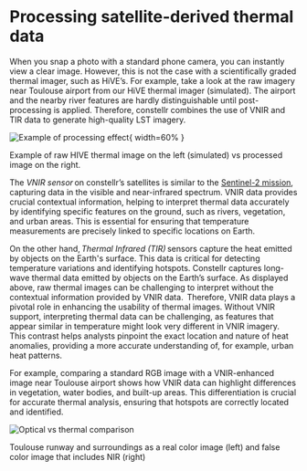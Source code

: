 # **Processing satellite-derived thermal data**

When you snap a photo with a standard phone camera, you can instantly view a clear image. However, this is not the case with a scientifically graded thermal imager, such as HiVE’s. For example, take a look at the raw imagery near Toulouse airport from our HiVE thermal imager (simulated). The airport and the nearby river features are hardly distinguishable until post-processing is applied. Therefore, constellr combines the use of VNIR and TIR data to generate high-quality LST imagery. 

![Example of processing effect](https://public-data-213979744349.s3.eu-central-1.amazonaws.com/Explorer-lab/raw_to_processed_image.png){ width=60% }
<figcaption>Example of raw HIVE thermal image on the left (simulated) vs processed image on the right.</figcaption>

The *VNIR sensor* on constellr’s satellites is similar to the [Sentinel-2 mission](https://sentiwiki.copernicus.eu/web/s2-mission#S2Mission-SpectralResolutionS2-Mission-Spectral-Resolution), capturing data in the visible and near-infrared spectrum. VNIR data provides crucial contextual information, helping to interpret thermal data accurately by identifying specific features on the ground, such as rivers, vegetation, and urban areas. This is essential for ensuring that temperature measurements are precisely linked to specific locations on Earth.  

On the other hand, *Thermal Infrared (TIR)* sensors capture the heat emitted by objects on the Earth's surface. This data is critical for detecting temperature variations and identifying hotspots. Constellr captures long-wave thermal data emitted by objects on the Earth’s surface. As displayed above, raw thermal images can be challenging to interpret without the contextual information provided by VNIR data.  Therefore, VNIR data plays a pivotal role in enhancing the usability of thermal images. Without VNIR support, interpreting thermal data can be challenging, as features that appear similar in temperature might look very different in VNIR imagery. This contrast helps analysts pinpoint the exact location and nature of heat anomalies, providing a more accurate understanding of, for example, urban heat patterns.  

For example, comparing a standard RGB image with a VNIR-enhanced image near Toulouse airport shows how VNIR data can highlight differences in vegetation, water bodies, and built-up areas. This differentiation is crucial for accurate thermal analysis, ensuring that hotspots are correctly located and identified.

![Optical vs thermal comparison](https://public-data-213979744349.s3.eu-central-1.amazonaws.com/Explorer-lab/Airport_RGB_NGB.png)
<figcaption>Toulouse runway and surroundings as a real color image (left) and false color image that includes NIR (right)</figcaption>
